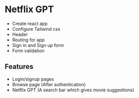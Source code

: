 # Netflix GPT

- Create react app
- Configure Tailwind css
- Header
- Routing for app
- Sign in and Sign up form
- Form validation


## Features

- Login/signup pages
- Browse page (After authentication)
- Netflix GPT (A search bar which gives movie suggestions)
